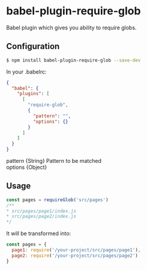 # babel-plugin-require-glob
Babel plugin which gives you ability to require globs.

## Configuration

```bash
$ npm install babel-plugin-require-glob --save-dev
```

In your .babelrc:
```json
{
  "babel": {
    "plugins": [
      [
        "require-glob",
        {
          "pattern": "",
          "options": {}
        }
      ]
    ]
  }
}
```

pattern {String} Pattern to be matched  
options {Object}

## Usage

```javascript
const pages = requireGlob('src/pages')
/**
* src/pages/page1/index.js
* src/pages/page2/index.js
*/
```

It will be transformed into:

```javascript
const pages = {
  page1: require('/your-project/src/pages/page1'),
  page2: require('/your-project/src/pages/page2')
}
```
